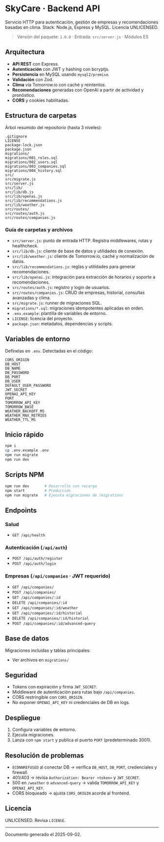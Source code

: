# SkyCare · Backend API

Servicio HTTP para autenticación, gestión de empresas y recomendaciones basadas en clima. Stack: Node.js, Express y MySQL. Licencia UNLICENSED.

> Versión del paquete: `1.0.0` · Entrada: `src/server.js` · Módulos ES

## Arquitectura
- **API REST** con Express.
- **Autenticación** con JWT y hashing con bcryptjs.
- **Persistencia** en MySQL usando `mysql2/promise`.
- **Validación** con Zod.
- **Clima** vía Tomorrow.io con caché y reintentos.
- **Recomendaciones** generadas con OpenAI a partir de actividad y pronóstico.
- **CORS** y cookies habilitadas.

## Estructura de carpetas
Árbol resumido del repositorio (hasta 3 niveles):
```
.gitignore
LICENSE
package-lock.json
package.json
migrations/
migrations/001_roles.sql
migrations/002_users.sql
migrations/003_companies.sql
migrations/004_history.sql
src/
src/migrate.js
src/server.js
src/lib/
src/lib/db.js
src/lib/openai.js
src/lib/recommendations.js
src/lib/weather.js
src/routes/
src/routes/auth.js
src/routes/companies.js
```

### Guía de carpetas y archivos
- `src/server.js`: punto de entrada HTTP. Registra middlewares, rutas y healthcheck.
- `src/lib/db.js`: cliente de base de datos y utilidades de conexión.
- `src/lib/weather.js`: cliente de Tomorrow.io, caché y normalización de datos.
- `src/lib/recommendations.js`: reglas y utilidades para generar recomendaciones.
- `src/lib/openai.js`: integración para extracción de horarios y soporte a recomendaciones.
- `src/routes/auth.js`: registro y login de usuarios.
- `src/routes/companies.js`: CRUD de empresas, historial, consultas avanzadas y clima.
- `src/migrate.js`: runner de migraciones SQL.
- `migrations/*.sql`: migraciones idempotentes aplicadas en orden.
- `.env.example`: plantilla de variables de entorno.
- `LICENSE`: licencia del proyecto.
- `package.json`: metadatos, dependencias y scripts.

## Variables de entorno
Defínelas en `.env`. Detectadas en el código:
```
CORS_ORIGIN
DB_HOST
DB_NAME
DB_PASSWORD
DB_PORT
DB_USER
DEFAULT_USER_PASSWORD
JWT_SECRET
OPENAI_API_KEY
PORT
TOMORROW_API_KEY
TOMORROW_BASE
WEATHER_BACKOFF_MS
WEATHER_MAX_RETRIES
WEATHER_TTL_MS
```

## Inicio rápido
```bash
npm i
cp .env.example .env
npm run migrate
npm run dev
```

## Scripts NPM
```bash
npm run dev       # Desarrollo con recarga
npm start         # Producción
npm run migrate   # Ejecuta migraciones de /migrations
```

## Endpoints
### Salud
- `GET /api/health`

### Autenticación (`/api/auth`)
- `POST /api/auth/register`
- `POST /api/auth/login`

### Empresas (`/api/companies` · JWT requerido)
- `GET /api/companies/`
- `POST /api/companies/`
- `GET /api/companies/:id`
- `DELETE /api/companies/:id`
- `GET /api/companies/:id/weather`
- `GET /api/companies/:id/historial`
- `DELETE /api/companies/:id/historial`
- `POST /api/companies/:id/advanced-query`

## Base de datos
Migraciones incluidas y tablas principales:
- Ver archivos en `migrations/`

## Seguridad
- Tokens con expiración y firma `JWT_SECRET`.
- Middleware de autenticación para rutas bajo `/api/companies`.
- CORS restringible con `CORS_ORIGIN`.
- No exponer `OPENAI_API_KEY` ni credenciales de DB en logs.

## Despliegue
1. Configura variables de entorno.
2. Ejecuta migraciones.
3. Lanza con `npm start` y publica el puerto `PORT` (predeterminado 3001).

## Resolución de problemas
- `ECONNREFUSED` al conectar DB → verifica `DB_HOST`, `DB_PORT`, credenciales y firewall.
- 401/403 → revisa `Authorization: Bearer <token>` y `JWT_SECRET`.
- 500 en `/weather` o `advanced-query` → valida `TOMORROW_API_KEY` y `OPENAI_API_KEY`.
- CORS bloqueado → ajusta `CORS_ORIGIN` acorde al frontend.

## Licencia
UNLICENSED. Revisa `LICENSE`.

---
Documento generado el 2025-09-02.
